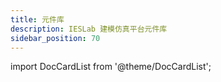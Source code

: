 ```yaml
---
title: 元件库
description: IESLab 建模仿真平台元件库
sidebar_position: 70
---
```




import DocCardList from '@theme/DocCardList';

<DocCardList />